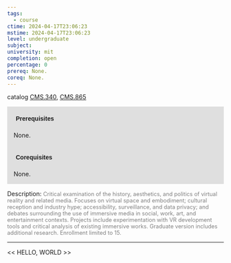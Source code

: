```yaml
---
tags:
  - course
ctime: 2024-04-17T23:06:23
mstime: 2024-04-17T23:06:23
level: undergraduate
subject: 
university: mit
completion: open
percentage: 0
prereq: None.
coreq: None.
---
```


catalog [CMS.340](http://student.mit.edu/catalog/mCMSa.html#CMS.340), [CMS.865](http://student.mit.edu/catalog/mCMSa.html#CMS.865)

<span style="display: block; padding: 15px; background-color: rgb(100, 100, 100, 0.2);"><font id="m_prereq54_0" style="display: block; font-family: Arial, sans-serif; font-weight: bold; padding: 5px">Prerequisites</font><br><span id="prereq54_0">None.</span></span>
<span style="display: block; padding: 15px; background-color: rgb(100, 100, 100, 0.2);"><font id="m_coreq54_0" style="display: block; font-family: Arial, sans-serif; font-weight: bold; padding: 5px">Corequisites</font><br><span id="coreq54_0">None.</span></span>

<font style="">Description:</font>
<font style="color: grey; font-size: 0.8rem;">Critical examination of the history, aesthetics, and politics of virtual reality and related media. Focuses on virtual space and embodiment; cultural reception and industry hype; accessibility, surveillance, and data privacy; and debates surrounding the use of immersive media in social, work, art, and entertainment contexts. Projects include experimentation with VR development tools and critical analysis of existing immersive works. Graduate version includes additional research. Enrollment limited to 15.</font>



---

<< HELLO, WORLD >>
